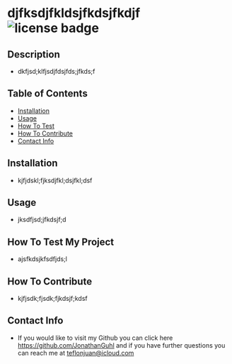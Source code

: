 # djfksdjfkldsjfkdsjfkdjf  ![license badge](https://img.shields.io/badge/License-MIT-yellow.svg)

## Description

 - dkfjsd;klfjsdjfdsjfds;jfkds;f

## Table of Contents
    
 - [Installation](#installation)
 - [Usage](#usage)
 - [How To Test](#test)
 - [How To Contribute](#collab)
 - [Contact Info](#contactInfo)

## Installation

 - kjfjdskl;fjksdjfkl;dsjfkl;dsf

## Usage 

- jksdfjsd;jfkdsjf;d

## How To Test My Project

- ajsfkdsjkfsdfjds;l

## How To Contribute

- kjfjsdk;fjsdk;fjkdsjf;kdsf

## Contact Info 

- If you would like to visit my Github you can click here https://github.com/JonathanGuhl and if you have further questions you can reach me at teflonjuan@icloud.com
